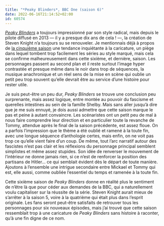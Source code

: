 ```yaml
---
title: "*Peaky Blinders*, BBC One (saison 6)"
date: 2022-06-16T21:14:52+02:00
id: 60574 
---
```


[*Peaky Blinders*](https://voiretmanger.fr/peaky-blinders-knight-bbc/) a toujours impressionné par son style radical, mais depuis le pilote diffusé en 2013 — il y a presque dix ans de cela ! —, la création de Steven Knight n’a toujours su se renouveler. Je mentionnais déjà à propos de [la cinquième saison](https://voiretmanger.fr/peaky-blinders-knight-bbc/#5) une tendance inquiétante à la caricature, un piège dans lequel tombent trop facilement les séries au style marqué, mais cela se confirme malheureusement dans cette sixième, et dernière, saison. Les personnages passent au second plan et il reste surtout l’image hyper contrastée et presque même dans le noir dans trop de séquences, la musique anachronique et un réel sens de la mise en scène qui oublie un petit peu trop souvent qu’elle devrait être au service d’une histoire pour rester utile.

Je suis peut-être un peu dur, *Peaky Blinders* se trouve une conclusion peu surprenante, mais assez logique, entre montée au pouvoir du fascisme et querelles intestines au sein de la famille Shelby. Mais sans aller jusqu’à dire que je me suis ennuyé, je dois aussi admettre que cette saison marque le pas et peine à autant convaincre. Les scénaristes ont un petit peu de mal à nous faire comprendre leur direction et en particulier toute la revanche de Tommy, attendue après le final de la saison précédente, est assez floue. On a parfois l’impression que le thème a été oublié et ramené à la toute fin, avec une longue séquence d’anthologie certes, mais enfin, on ne voit pas trop ce qu’elle vient faire d’un coup. De même, tout l’arc narratif autour des fascistes n’est pas clair et les réflexions du personnage principal semblent simplistes et même assez stupides. Son idée de renverser le mouvement de l’intérieur ne donne jamais rien, si ce n’est de renforcer la position des partisans de Hitler… ce qui semblait évident dès le départ de toute manière. Ajoutons à l’ensemble une intrigue secondaire entre Mickael et Tommy qui est, elle aussi, comme oubliée l’essentiel du temps et ramenée à la toute fin.

Cette sixième saison de *Peaky Blinders* donne en réalité plus le sentiment de n’être là que pour céder aux demandes de la BBC, qui a naturellement voulu capitaliser sur la réussite de la série. Steven Knight aurait mieux de s’arrêter à la saison 5, voire à la quatrième qui était plus dans l’esprit originale. Les fans seront peut-être satisfaits de retrouver tous les personnages pour six nouveaux épisodes, mais j’ai trouvé que cette saison ressemblait trop à une caricature de *Peaky Blinders* sans histoire à raconter, qu’à une fin digne de ce nom.